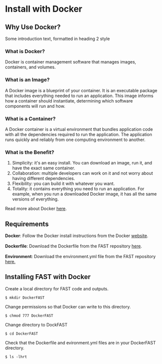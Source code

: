 # Install with Docker
## Why Use Docker? <a name="introduction"></a>
Some introduction text, formatted in heading 2 style

### What is Docker? <a name="subparagraph1"></a>
Docker is container management software that manages images, containers, and volumes.

### What is an Image? <a name="subparagraph1"></a>
A Docker image is a blueprint of your container. It is an executable package that includes everything needed to run an application. This image informs how a container should instantiate, determining which software components will run and how.

### What is a Container? <a name="subparagraph1"></a>
A Docker container is a virtual environment that bundles application code with all the dependencies required to run the application. The application runs quickly and reliably from one computing environment to another. 

### What is the Benefit? <a name="subparagraph1"></a>
1. Simplicity: it's an easy install. You can download an image, run it, and have the exact same container.
2. Collaboration: multiple developers can work on it and not worry about having different dependencies.
3. Flexibility: you can build it with whatever you want.
4. Totality: it contains everything you need to run an application. For example, when you run a downloaded Docker image, it has all the same versions of everything.

Read more about Docker <a href="https://www.geeksforgeeks.org/introduction-to-docker/?ref=gcse" target="_blank">here</a>.

## Requirements <a name="introduction"></a>
<b>Docker</b>: Follow the Docker install instructions from the Docker <a href="https://docs.docker.com/get-docker/" target="_blank">website</a>.
<br></br>
<b>Dockerfile</b>: Download the Dockerfile from the FAST repository <a href="https://github.com/stanford-futuredata/FAST" target="_blank">here</a>.
<br></br>
<b>Environment</b>: Download the environment.yml file from the FAST repository <a href="https://github.com/stanford-futuredata/FAST" target="_blank">here.</a>

## Installing FAST with Docker <a name="introduction"></a>
Create a local directory for FAST code and outputs.
```
$ mkdir DockerFAST
```

Change permissions so that Docker can write to this directory.
```
$ chmod 777 DockerFAST
```
Change directory to DockFAST
```
$ cd DockerFAST
```
Check that the Dockerfile and evironment.yml files are in your DockerFAST directory.
```
$ ls -lhrt
```